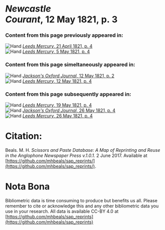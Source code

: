 # *Newcastle Courant*, 12 May 1821, p. 3  
  
### Content from this page previously appeared in:  
![Hand](http://scissorsandpaste.net/wp-content/uploads/2017/06/smallhandpointer.png) [*Leeds Mercury*, 21 April 1821, p. 4](https://mhbeals.github.io/sap_html/Leeds-Mercury/Leeds-Mercury-21-April-1821-p-4)  
![Hand](http://scissorsandpaste.net/wp-content/uploads/2017/06/smallhandpointer.png) [*Leeds Mercury*, 5 May 1821, p. 4](https://mhbeals.github.io/sap_html/Leeds-Mercury/Leeds-Mercury-5-May-1821-p-4)  
  
### Content from this page simeltaneously appeared in:  
![Hand](http://scissorsandpaste.net/wp-content/uploads/2017/06/smallhandpointer.png) [*Jackson's Oxford Journal*, 12 May 1821, p. 2](https://mhbeals.github.io/sap_html/Jackson's-Oxford-Journal/Jackson's-Oxford-Journal-12-May-1821-p-2)  
![Hand](http://scissorsandpaste.net/wp-content/uploads/2017/06/smallhandpointer.png) [*Leeds Mercury*, 12 May 1821, p. 4](https://mhbeals.github.io/sap_html/Leeds-Mercury/Leeds-Mercury-12-May-1821-p-4)  
  
### Content from this page subsequently appeared in:  
![Hand](http://scissorsandpaste.net/wp-content/uploads/2017/06/smallhandpointer.png) [*Leeds Mercury*, 19 May 1821, p. 4](https://mhbeals.github.io/sap_html/Leeds-Mercury/Leeds-Mercury-19-May-1821-p-4)  
![Hand](http://scissorsandpaste.net/wp-content/uploads/2017/06/smallhandpointer.png) [*Jackson's Oxford Journal*, 26 May 1821, p. 4](https://mhbeals.github.io/sap_html/Jackson's-Oxford-Journal/Jackson's-Oxford-Journal-26-May-1821-p-4)  
![Hand](http://scissorsandpaste.net/wp-content/uploads/2017/06/smallhandpointer.png) [*Leeds Mercury*, 26 May 1821, p. 4](https://mhbeals.github.io/sap_html/Leeds-Mercury/Leeds-Mercury-26-May-1821-p-4)  


# Citation: 

Beals. M. H. *Scissors and Paste Database: A Map of Reprinting and Reuse in the Anglophone Newspaper Press v.1.0.1.* 2 June 2017. Available at [https://github.com/mhbeals/sap_reprints/](https://github.com/mhbeals/sap_reprints/). 

# Nota Bona

Bibliometric data is time consuming to produce but benefits us all. Please remember to cite or acknowledge this and any other bibliometric data you use in your research. All data is available CC-BY 4.0 at [https://github.com/mhbeals/sap_reprints](https://github.com/mhbeals/sap_reprints)
